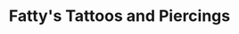 ---
title: "Fatty's Tattoos and Piercings"
url: /washington/fattys-tattoos-and-piercings/
shop: Tattoo
---
